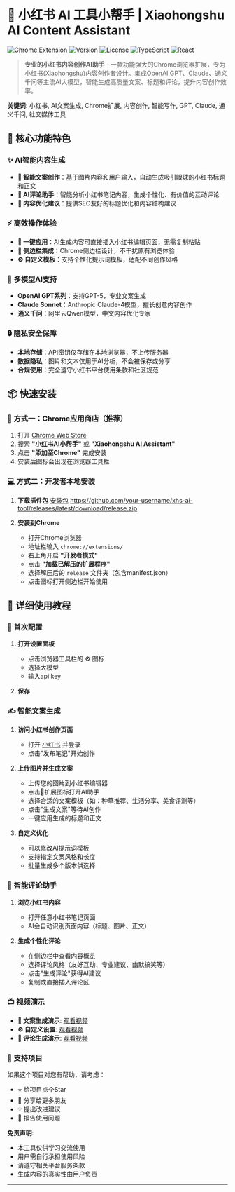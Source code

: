 # 🌺 小红书 AI 工具小帮手 | Xiaohongshu AI Content Assistant

[![Chrome Extension](https://img.shields.io/badge/Chrome-Extension-4285f4?style=flat-square&logo=google-chrome)](https://chrome.google.com/webstore)
[![Version](https://img.shields.io/badge/version-1.0.0-brightgreen?style=flat-square)](https://github.com/your-username/xhs-ai-tool)
[![License](https://img.shields.io/badge/license-MIT-blue?style=flat-square)](LICENSE)
[![TypeScript](https://img.shields.io/badge/TypeScript-007ACC?style=flat-square&logo=typescript&logoColor=white)](https://www.typescriptlang.org/)
[![React](https://img.shields.io/badge/React-20232A?style=flat-square&logo=react&logoColor=61DAFB)](https://reactjs.org/)

> **专业的小红书内容创作AI助手** - 一款功能强大的Chrome浏览器扩展，专为小红书(Xiaohongshu)内容创作者设计。集成OpenAI GPT、Claude、通义千问等主流AI大模型，智能生成高质量文案、标题和评论，提升内容创作效率。

**关键词**: 小红书, AI文案生成, Chrome扩展, 内容创作, 智能写作, GPT, Claude, 通义千问, 社交媒体工具

## 🚀 核心功能特色

### ✨ AI智能内容生成
- **📝 智能文案创作**：基于图片内容和用户输入，自动生成吸引眼球的小红书标题和正文
- **💬 AI评论助手**：智能分析小红书笔记内容，生成个性化、有价值的互动评论
- **🎯 内容优化建议**：提供SEO友好的标题优化和内容结构建议

### ⚡ 高效操作体验  
- **🔄 一键应用**：AI生成内容可直接插入小红书编辑页面，无需复制粘贴
- **📱 侧边栏集成**：Chrome侧边栏设计，不干扰原有浏览体验
- **⚙️ 自定义模板**：支持个性化提示词模板，适配不同创作风格

### 🤖 多模型AI支持
- **OpenAI GPT系列**：支持GPT-5，专业文案生成
- **Claude Sonnet**：Anthropic Claude-4模型，擅长创意内容创作  
- **通义千问**：阿里云Qwen模型，中文内容优化专家

### 🔒 隐私安全保障
- **本地存储**：API密钥仅存储在本地浏览器，不上传服务器
- **数据隐私**：图片和文本仅用于AI分析，不会被保存或分享
- **合规使用**：完全遵守小红书平台使用条款和社区规范

## 📦 快速安装

### 🏪 方式一：Chrome应用商店（推荐）
1. 打开 [Chrome Web Store](https://chrome.google.com/webstore)
2. 搜索 **"小红书AI小帮手"** 或 **"Xiaohongshu AI Assistant"**
3. 点击 **"添加至Chrome"** 完成安装
4. 安装后图标会出现在浏览器工具栏

### 💻 方式二：开发者本地安装
1. **下载插件包**
   [安装包](./release/release.zip) https://github.com/your-username/xhs-ai-tool/releases/latest/download/release.zip
   

2. **安装到Chrome**
   - 打开Chrome浏览器
   - 地址栏输入 `chrome://extensions/`
   - 右上角开启 **"开发者模式"**
   - 点击 **"加载已解压的扩展程序"**
   - 选择解压后的 `release` 文件夹（包含manifest.json）
   - 点击图标打开侧边栏开始使用


## 📖 详细使用教程

### 🔧 首次配置
1. **打开设置面板**
   - 点击浏览器工具栏的 ⚙️ 图标
   - 选择大模型
   - 输入api key

2. **保存**

### ✍️ 智能文案生成
1. **访问小红书创作页面**
   - 打开 [小红书](https://www.xiaohongshu.com) 并登录
   - 点击"发布笔记"开始创作

2. **上传图片并生成文案**
   - 上传您的图片到小红书编辑器
   - 点击🌺扩展图标打开AI助手
   - 选择合适的文案模板（如：种草推荐、生活分享、美食评测等）
   - 点击"生成文案"等待AI创作
   - 一键应用生成的标题和正文

3. **自定义优化**
   - 可以修改AI提示词模板
   - 支持指定文案风格和长度
   - 批量生成多个版本供选择

### 💬 智能评论助手
1. **浏览小红书内容**
   - 打开任意小红书笔记页面
   - AI会自动识别页面内容（标题、图片、正文）

2. **生成个性化评论**
   - 在侧边栏中查看内容概览
   - 选择评论风格（友好互动、专业建议、幽默搞笑等）
   - 点击"生成评论"获得AI建议
   - 复制或直接插入评论区

### 📺 视频演示
- **📝 文案生成演示**: [观看视频](./materials/postNote.mov)
- **⚙️ 自定义设置**: [观看视频](./materials/custom.mov)  
- **💬 评论生成演示**: [观看视频](./materials/comment.mov)

### 🌟 支持项目
如果这个项目对您有帮助，请考虑：
- ⭐ 给项目点个Star
- 🔄 分享给更多朋友
- 💡 提出改进建议
- 🐛 报告使用问题


**免责声明**: 
- 本工具仅供学习交流使用
- 用户需自行承担使用风险
- 请遵守相关平台服务条款
- 生成内容的真实性由用户负责

---



